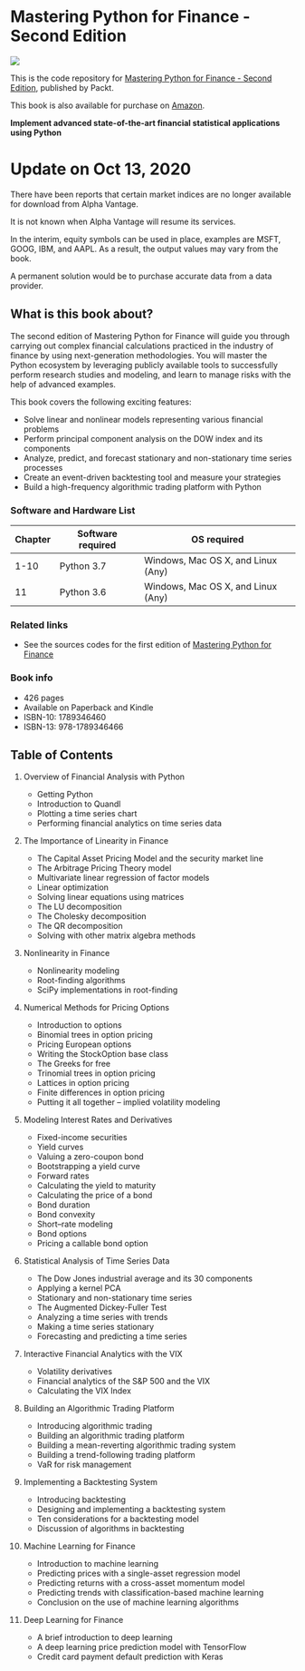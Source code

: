 # Mastering Python for Finance - Second Edition

[<img src="https://www.packtpub.com/media/catalog/product/cache/4cdce5a811acc0d2926d7f857dceb83b/b/1/b11165.png">](https://www.amazon.com/Mastering-Python-Finance-state-art/dp/1789346460/ref=as_li_ss_tl?dchild=1&keywords=mastering+python+for+finance&qid=1602520773&sr=8-1&linkCode=ll1&tag=mobile0a5082a-20&linkId=1762c7c9989b8ac635e5abf1e88b046e&language=en_US)

This is the code repository for [Mastering Python for Finance - Second Edition](https://www.packtpub.com/big-data-and-business-intelligence/mastering-python-finance-second-edition?utm_source=github&utm_medium=repository&utm_campaign=9781789346466), published by Packt.

This book is also available for purchase on [Amazon](https://amzn.to/3dmPfmx).

**Implement advanced state-of-the-art financial statistical applications using Python**

# Update on Oct 13, 2020

There have been reports that certain market indices are no longer available for download from Alpha Vantage.

It is not known when Alpha Vantage will resume its services.

In the interim, equity symbols can be used in place, examples are MSFT, GOOG, IBM, and AAPL.
As a result, the output values may vary from the book.

A permanent solution would be to purchase accurate data from a data provider.

## What is this book about?
The second edition of Mastering Python for Finance will guide you through carrying out complex financial calculations practiced in the industry of finance by using next-generation methodologies. You will master the Python ecosystem by leveraging publicly available tools to successfully perform research studies and modeling, and learn to manage risks with the help of advanced examples.

This book covers the following exciting features: 
* Solve linear and nonlinear models representing various financial problems
* Perform principal component analysis on the DOW index and its components
* Analyze, predict, and forecast stationary and non-stationary time series processes
* Create an event-driven backtesting tool and measure your strategies
* Build a high-frequency algorithmic trading platform with Python


### Software and Hardware List

| Chapter  | Software required                   | OS required                        |
| -------- | ------------------------------------| -----------------------------------|
| 1-10     | Python 3.7                          | Windows, Mac OS X, and Linux (Any) |
| 11       | Python 3.6                          | Windows, Mac OS X, and Linux (Any) |


### Related links
* See the sources codes for the first edition of [Mastering Python for Finance](https://github.com/jamesmawm/Mastering-Python-for-Finance-source-codes)


### Book info

- 426 pages
- Available on Paperback and Kindle
- ISBN-10: 1789346460
- ISBN-13: 978-1789346466

## Table of Contents

1. Overview of Financial Analysis with Python

    - Getting Python
    - Introduction to Quandl
    - Plotting a time series chart
    - Performing financial analytics on time series data

2. The Importance of Linearity in Finance
    - The Capital Asset Pricing Model and the security market line
    - The Arbitrage Pricing Theory model
    - Multivariate linear regression of factor models
    - Linear optimization
    - Solving linear equations using matrices
    - The LU decomposition
    - The Cholesky decomposition
    - The QR decomposition
    - Solving with other matrix algebra methods
   
3. Nonlinearity in Finance
   
    - Nonlinearity modeling
    - Root-finding algorithms
    - SciPy implementations in root-finding
       
4. Numerical Methods for Pricing Options

    - Introduction to options
    - Binomial trees in option pricing
    - Pricing European options
    - Writing the StockOption base class
    - The Greeks for free
    - Trinomial trees in option pricing
    - Lattices in option pricing
    - Finite differences in option pricing
    - Putting it all together – implied volatility modeling
        
5. Modeling Interest Rates and Derivatives

    - Fixed-income securities
    - Yield curves
    - Valuing a zero-coupon bond
    - Bootstrapping a yield curve
    - Forward rates
    - Calculating the yield to maturity
    - Calculating the price of a bond
    - Bond duration
    - Bond convexity
    - Short–rate modeling
    - Bond options
    - Pricing a callable bond option

6. Statistical Analysis of Time Series Data

    - The Dow Jones industrial average and its 30 components
    - Applying a kernel PCA
    - Stationary and non-stationary time series
    - The Augmented Dickey-Fuller Test
    - Analyzing a time series with trends
    - Making a time series stationary
    - Forecasting and predicting a time series

7. Interactive Financial Analytics with the VIX

    - Volatility derivatives
    - Financial analytics of the S&P 500 and the VIX
    - Calculating the VIX Index

8. Building an Algorithmic Trading Platform

    - Introducing algorithmic trading
    - Building an algorithmic trading platform
    - Building a mean-reverting algorithmic trading system
    - Building a trend-following trading platform
    - VaR for risk management

9. Implementing a Backtesting System

    - Introducing backtesting
    - Designing and implementing a backtesting system
    - Ten considerations for a backtesting model
    - Discussion of algorithms in backtesting

10. Machine Learning for Finance

    - Introduction to machine learning
    - Predicting prices with a single-asset regression model
    - Predicting returns with a cross-asset momentum model
    - Predicting trends with classification-based machine learning
    - Conclusion on the use of machine learning algorithms

11. Deep Learning for Finance
    
    - A brief introduction to deep learning
    - A deep learning price prediction model with TensorFlow
    - Credit card payment default prediction with Keras




